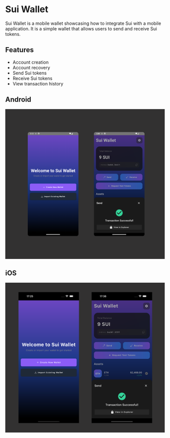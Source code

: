# Sui Wallet

Sui Wallet is a mobile wallet showcasing how to integrate Sui with a mobile application. 
It is a simple wallet that allows users to send and receive Sui tokens.

## Features

- Account creation
- Account recovery
- Send Sui tokens
- Receive Sui tokens
- View transaction history

## Android

![](asset/sui-android-wallet.png)

## iOS

![](asset/sui-ios-wallet.png)
